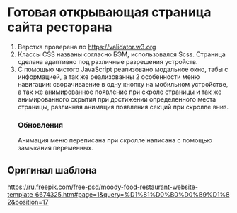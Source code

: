 # Готовая открывающая страница сайта ресторана

1. Верстка проверена по https://validator.w3.org
2. Классы CSS названы согласно БЭМ, использовался Scss. Страница сделана адаптивно под различные разрешения устройств.
3. С помощью чистого JavaScript реализовано модальное окно, табы с информацией, а так же реализованны 2 особенности меню навигации: сворачиваение в одну кнопку на мобильном устройстве, а так же анимированное появление при скроле страницы и так же анимированного скрытия при достижении определенного места страницы, различная анимация появления секций при скролле вниз.
   ### Обновления
   Анимация меню переписана при скролле написана с помощью замыкания переменных.

## Оригинал шаблона

https://ru.freepik.com/free-psd/moody-food-restaurant-website-template_6674325.htm#page=1&query=%D1%81%D0%B0%D0%B9%D1%82&position=17
